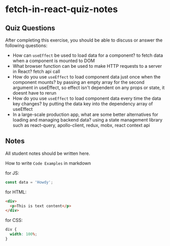 # fetch-in-react-quiz-notes

## Quiz Questions

After completing this exercise, you should be able to discuss or answer the following questions:

- How can `useEffect` be used to load data for a component?
  to fetch data when a component is mounted to DOM
- What browser function can be used to make HTTP requests to a server in React?
  fetch api call
- How do you use `useEffect` to load component data just once when the component mounts?
  by passing an empty array for the second argument in useEffect, so effect isn't dependent on any props or state, it doesnt have to rerun
- How do you use `useEffect` to load component data every time the data key changes?
  by putting the data key into the dependency array of useEffect
- In a large-scale production app, what are some better alternatives for loading and managing backend data?
  using a state management library such as react-query, apollo-client, redux, mobx, react context api

## Notes

All student notes should be written here.

How to write `Code Examples` in markdown

for JS:

```javascript
const data = 'Howdy';
```

for HTML:

```html
<div>
  <p>This is text content</p>
</div>
```

for CSS:

```css
div {
  width: 100%;
}
```
